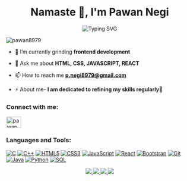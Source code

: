 


<h1 align="center">Namaste 🙏, I'm Pawan Negi</h1>
<div align="center">
  
![Typing SVG](https://readme-typing-svg.herokuapp.com?font=ROBOT&size=25&color=39FF14&background=000000&center=true&vCenter=true&width=490&lines=%3E+Welcome+to+my+GitHub+profile...!)

</div>

<!-- <img align="right" alt="Coding" width="400" src="https://media.tenor.com/rePDfDWO3XoAAAAd/hacking.gif"> -->

<!-- <img align="right" alt="Coding" width="400" height = "300" src="https://media0.giphy.com/media/HscDLzkO8EOTmgkhQP/giphy.gif?cid=ecf05e47z5gv8abob3wz2kf7dpw7v2uwtcz5yih2xz3tpthr&rid=giphy.gif&ct=g"> -->

<p align="left"> <img src="https://komarev.com/ghpvc/?username=pawan8979&label=Profile%20views&color=0e75b6&style=flat" alt="pawan8979" /> </p>


- 🌱 I’m currently grinding **frontend development**

- 💬 Ask me about **HTML, CSS, JAVASCRIPT, REACT**

- 📫 How to reach me **p.negi8979@gmail.com**

- ⚡ About me- **I am dedicated to refining my skills regularly🚀**

<h3 align="left">Connect with me:</h3>
<p align="left">
<a href="https://linkedin.com/in/pawan8979" target="blank"><img align="center" src="https://raw.githubusercontent.com/rahuldkjain/github-profile-readme-generator/master/src/images/icons/Social/linked-in-alt.svg" alt="pawan8979" height="30" width="40" /></a>
</p>

<h3 align="left">Languages and Tools:</h3>

[![C](https://img.shields.io/badge/c-black?style=for-the-badge&logo=c)](https://github.com/pawan8979)
[![C++](https://img.shields.io/badge/c++-black?style=for-the-badge&logo=cplusplus)](https://github.com/pawan8979)
[![HTML5](https://img.shields.io/badge/html5-black?style=for-the-badge&logo=html5)](https://github.com/pawan8979)
[![CSS3](https://img.shields.io/badge/css3-black?style=for-the-badge&logo=css3)](https://github.com/pawan8979)
[![JavaScript](https://img.shields.io/badge/javascript-black?style=for-the-badge&logo=javascript)](https://github.com/pawan8979)
[![React](https://img.shields.io/badge/react-black?style=for-the-badge&logo=react)](https://github.com/pawan8979)
[![Bootstrap](https://img.shields.io/badge/bootstrap-black?style=for-the-badge&logo=bootstrap)](https://github.com/pawan8979)
[![Git](https://img.shields.io/badge/git-black?style=for-the-badge&logo=git&logoColor=white)](https://github.com/pawan8979)
[![Java](https://img.shields.io/badge/java-black?style=for-the-badge&logo=openjdk)](https://github.com/pawan8979)
[![Python](https://img.shields.io/badge/python-black?style=for-the-badge&logo=python)](https://github.com/pawan8979)
[![SQL](https://img.shields.io/badge/sql-black?style=for-the-badge&logo=mysql)](https://github.com/pawan8979)

<p align="center">
  <a href="https://github.com/pawan8979">
    <img src="http://github-profile-summary-cards.vercel.app/api/cards/profile-details?username=pawan8979&theme=transparent" />
  </a>
  <a href="https://github.com/pawan8979">
    <img src="https://github-readme-streak-stats.herokuapp.com/?user=pawan8979&hide_border=true&card_width=338&theme=transparent" />
  </a>
  <a href="https://github.com/pawan8979">
    <img src="http://github-profile-summary-cards.vercel.app/api/cards/stats?username=pawan8979&theme=transparent" />
  </a>
  <a href="https://github.com/pawan8979">
    <img src="https://github-readme-stats.vercel.app/api/top-langs/?username=pawan8979&langs_count=10&exclude_repo=&hide=jupyter%20notebook,vim%20script,cmake,makefile,batchfile,emacs%20lisp,css,html&layout=default&card_width=699&hide_border=true&theme=transparent" />
  </a>
</p>

